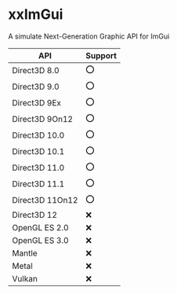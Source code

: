 # xxImGui
A simulate Next-Generation Graphic API for ImGui

| API | Support |
| --------------- | - |
| Direct3D 8.0    | ⭕ |
| Direct3D 9.0    | ⭕ |
| Direct3D 9Ex    | ⭕ |
| Direct3D 9On12  | ⭕ |
| Direct3D 10.0   | ⭕ |
| Direct3D 10.1   | ⭕ |
| Direct3D 11.0   | ⭕ |
| Direct3D 11.1   | ⭕ |
| Direct3D 11On12 | ⭕ |
| Direct3D 12     | ❌ |
| OpenGL ES 2.0   | ❌ |
| OpenGL ES 3.0   | ❌ |
| Mantle          | ❌ |
| Metal           | ❌ |
| Vulkan          | ❌ |
